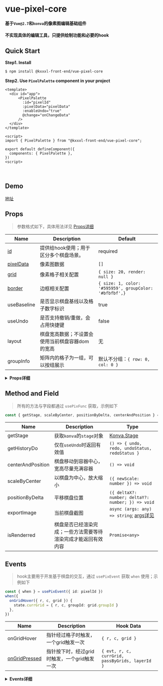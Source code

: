 # vue-pixel-core

#### 基于`Vue@2.7`和`konva`的像素图编辑基础组件
#### 不实现具体的编辑工具，只提供绘制功能和必要的hook

## Quick Start

**Step1. Install**

```bash
$ npm install @kxxxl-front-end/vue-pixel-core
```

**Step2. Use `PixelPalette` component in your project**

```
<template>
  <div id="app">
      <PixelPalette
        :id="pixelId"
        :pixelData="pixelData"
        :enableUndo="true"
        @change="onChangeData"
      />
  </div>
</template>

<script>
import { PixelPalette } from "@kxxxl-front-end/vue-pixel-core";

export default defineComponent({
  components: { PixelPalette },
})
<script>
```

<br/>

## Demo

[地址](https://kxxxlfe.github.io/vue-pixel-core/)

## Props

> 参数格式如下，具体用法详见 [Props详细](#props-head)

| Name                        | Description                                    | Default                                                |
|-----------------------------|------------------------------------------------|--------------------------------------------------------|
| [id](#api-id)               | 提供给hook使用；用于区分多个棋盘场景。           | required                                               |
| [pixelData](#api-pixelData) | 像素图数据                                     | `[]`                                                   |
| [grid](#api-grid)           | 像素格子相关配置                               | `{ size: 20, render: null }`                           |
| [border](#api-border)       | 边框相关配置                                   | `{ size: 1, color: '#595959', groupColor: '#bfbfbf',}` |
| useBaseline                 | 是否显示棋盘基线以及格子数字标识               | true                                                   |
| useUndo                     | 是否支持撤销/重做，会占用快捷键                 | false                                                  |
| layout                      | 棋盘宽高数据；不设置会使用当前棋盘容器dom的宽高 | 无                                                     |
| groupInfo                   | 矩阵内的格子为一组，可以按组展示                | 默认不分组：`{ row: 0, col: 0 }`                        |

<details>

<summary id="props-head"><b>Props详细</b></summary>

<section id="api-id">
  <h4>id</h4>

  ```typescript
  import { usePixFunc, usePixEvent } from '@kxxxl-front-end/vue-pixel-core'

  const { getStage, scaleByCenter, centerAndPosition } = usePixFunc({ id: pixelId })
  const { when } = usePixEvent({ id: pixelId })
  ```
</section>

<section id="api-pixelData">
 <h4>pixelData</h4>

  - 为了实现多层编辑，需要一个3维数组格式如下
  - [样例数据](https://github.com/kxxxlfe/vue-pixel-core/blob/main/platforms/examples/data.json)

  ```typescript
  // 每个格子数据
  interface PixelGridData {
    color?: string // 当前格子色值
    disabled?: boolean // 格子是否可以编辑
    [key: string]: any // 可以添加自定义字段，用于自定义格子渲染
  }

  // 每一层数据
  interface PixelLayerData {
    id: string
    name: string
    zIndex: number
    grids: PixelGridData[][]
  }

  // pixelData格式
  type PixelData = PixelLayerData[]
  ```
  
  - [样例数据](https://github.com/kxxxlfe/vue-pixel-core/blob/main/examples/data.json)
</section>

<section id="api-grid">
  <h4>grid</h4>

  - demo
  
  ```html
    <PixelPalette
      :id="pixelId"
      :pixelData="pixelData"
      :grid="{ size: 20, render: CustomGrid }"
    />
  ```

  - 说明
    - size: 格子尺寸
    - render: 传递一个vue组件，用于自定义渲染每一个格子

  - render实例

  ```typescript

  <template>
    <KGroup :width="gridSize" :height="gridSize">
      <KRect :config="rectConfig" :x="0" :y="0" :width="gridSize" :height="gridSize" />
      <KText v-if="grid.colorIdx" :config="{ x: 18, y: 18, align: 'right', fill: '#fff'}" />
      <KImage v-if="grid.isQuill" :config="{ x: 18, y: 18, image: quillImage }" />
    </KGroup>
  </template>

  <script lang="ts">
  // 自定义树形，支持自定义节点
  import { PropType, computed, defineComponent, ref } from 'vue'
  import { KonvaComps, PixelGridData } from '@kxxxl-front-end/vue-pixel-core'

  import quillPng from './quill.png'
  const quillImage = new Image()
  quillImage.src = quillPng // konva要求传递的image数据

  const { KText, KGroup, KRect, KImage } = KonvaComps

  export default defineComponent({
    name: 'CustomGrid',
    components: { KText, KGroup, KRect, KImage },
    props: {
      grid: { type: Object as PropType<PixelGridData>, required: true }, // 当前渲染的格子
      isHover: Boolean, // 指针是否经过格子
      // 格子所在行列数
      row: { type: Number, required: true }, 
      col: { type: Number, required: true },
    },
    setup(props, { emit }) {

      return { quillImage }
    },
  })
  </script>

  ```
</section>

</details>

## Method and Field

> 所有的方法与字段都通过 `usePixFunc` 获取，示例如下

```typescript
const { getStage, scaleByCenter, positionByDelta, centerAndPosition } = usePixFunc({ id: pixelId })
```

| Name              | Description                                                   | Type                                                                                                  |
|-------------------|---------------------------------------------------------------|-------------------------------------------------------------------------------------------------------|
| getStage          | 获取`konva`的`stage`对象                                      | [Konva.Stage](https://konvajs.org/docs/overview.html)                                                 |
| getHistoryDo      | 仅在`useUndo`时返回有效值                                     | `() => { undo, redo, undoStatus, redoStatus }`                                                        |
| centerAndPosition | 棋盘移动到容器中心，宽高尽量充满容器                           | `() => void`                                                                                          |
| scaleByCenter     | 以棋盘为中心，放大缩小                                         | `({ newScale: number }) => void`                                                                      |
| positionByDelta   | 平移棋盘位置                                                  | `({ deltaX?: number; deltaY?: number; }) => void`                                                     |
| exportImage       | 当前棋盘截图                                                  | `async (args: any) => string`; [args详见](https://konvajs.org/api/Konva.Group.html#toDataURL__anchor) |
| isRenderred       | 棋盘是否已经渲染完成；一些方法需要等待渲染完成才能返回有效内容 | `Promise<any>`                                                                                        |

## Events

> hook主要用于开发基于棋盘的交互，通过 `usePixEvent` 获取 `when` 使用；示例如下

```typescript
const { when } = usePixEvent({ id: pixelId })
when({
  onGridHover({ r, c, grid }) {
    state.currGrid = { r, c, groupId: grid.groupId }
  },
})
```

| Name                                  | Description                                | Hook Data                                       |
|---------------------------------------|--------------------------------------------|-------------------------------------------------|
| onGridHover                           | 指针经过格子时触发，一个grid触发一次        | `{ r, c, grid }`                                |
| [onGridPressed](#event-onGridPressed) | 指针按下时，经过grid时触发，一个grid触发一次 | `{ evt, r, c, currGrid, passByGrids, layerId }` |

<details>

<summary id="props-head"><b>Events详细</b></summary>

<section id="event-onGridPressed">
  <h4>onGridPressed</h4> 
  
  参数说明

  ```typescript
  type GridPressedParams = {
    evt: PointerEvent; // 原始事件
    r: number; // 格子行列数
    c: number;
    currGrid: PixelGridData; // 当前触发的格子数据
    layerId: string | number; // 当前触发的格子所在layer
    passGrids: PixelGridData[]; // 本次按下后，已经过的格子数组
  };
  ```
</section>
